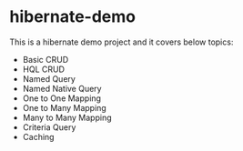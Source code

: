 # hibernate-demo
This is a hibernate demo project and it covers below topics:
- Basic CRUD
- HQL CRUD
- Named Query
- Named Native Query
- One to One Mapping
- One to Many Mapping
- Many to Many Mapping
- Criteria Query
- Caching
